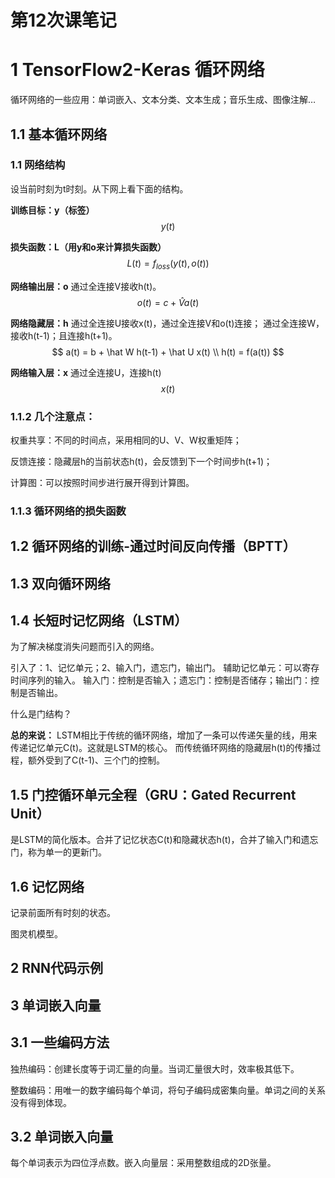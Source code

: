 # 第12次课笔记

# 1 TensorFlow2-Keras 循环网络

循环网络的一些应用：单词嵌入、文本分类、文本生成；音乐生成、图像注解…

## 1.1 基本循环网络

### 1.1 网络结构

设当前时刻为t时刻。从下网上看下面的结构。

**训练目标：y（标签）**
$$
y(t)
$$

**损失函数：L（用y和o来计算损失函数）**
$$
L(t) = f_{loss}(y(t),o(t))
$$

**网络输出层：o**
通过全连接V接收h(t)。
$$
o(t) = c + \hat V a(t)
$$

**网络隐藏层：h**
通过全连接U接收x(t)，通过全连接V和o(t)连接；
通过全连接W，接收h(t-1)；且连接h(t+1)。
$$
a(t) = b + \hat W h(t-1) + \hat U x(t) \\
h(t) = f(a(t))
$$

**网络输入层：x**
通过全连接U，连接h(t)
$$
x(t)
$$

### 1.1.2 几个注意点：

权重共享：不同的时间点，采用相同的U、V、W权重矩阵；

反馈连接：隐藏层h的当前状态h(t)，会反馈到下一个时间步h(t+1)；

计算图：可以按照时间步进行展开得到计算图。

### 1.1.3 循环网络的损失函数

## 1.2 循环网络的训练-通过时间反向传播（BPTT）

## 1.3 双向循环网络

## 1.4 长短时记忆网络（LSTM）

为了解决梯度消失问题而引入的网络。

引入了：1、记忆单元；2、输入门，遗忘门，输出门。
辅助记忆单元：可以寄存时间序列的输入。
输入门：控制是否输入；遗忘门：控制是否储存；输出门：控制是否输出。

什么是门结构？

**总的来说：**
LSTM相比于传统的循环网络，增加了一条可以传递矢量的线，用来传递记忆单元C(t)。这就是LSTM的核心。
而传统循环网络的隐藏层h(t)的传播过程，额外受到了C(t-1)、三个门的控制。

## 1.5 门控循环单元全程（GRU：Gated Recurrent Unit）

是LSTM的简化版本。合并了记忆状态C(t)和隐藏状态h(t)，合并了输入门和遗忘门，称为单一的更新门。

## 1.6 记忆网络

记录前面所有时刻的状态。

图灵机模型。

## 2 RNN代码示例


## 3 单词嵌入向量

## 3.1 一些编码方法

独热编码：创建长度等于词汇量的向量。当词汇量很大时，效率极其低下。

整数编码：用唯一的数字编码每个单词，将句子编码成密集向量。单词之间的关系没有得到体现。

## 3.2 单词嵌入向量

每个单词表示为四位浮点数。嵌入向量层：采用整数组成的2D张量。

